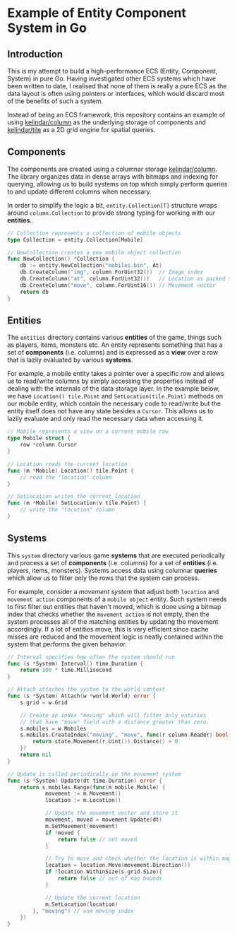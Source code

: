 # Example of Entity Component System in Go

## Introduction

This is my attempt to build a high-performance ECS (Entity, Component, System) in pure Go. Having investigated other ECS systems which have been written to date, I realised that none of them is really a pure ECS as the data layout is often using pointers or interfaces, which would discard most of the benefits of such a system.

Instead of being an ECS framework, this repository contains an example of using [kelindar/column](https://github.com/kelindar/column) as the underlying storage of components and [kelindar/tile](https://github.com/kelindar/tile) as a 2D grid engine for spatial queries.

## Components

The components are created using a columnar storage [kelindar/column](https://github.com/kelindar/column). The library organizes data in dense arrays with bitmaps and indexing for querying, allowing us to build systems on top which simply perform queries to and update different columns when necessary.

In order to simplify the logic a bit, `entity.Collection[T]` structure wraps around `column.Collection` to provide strong typing for working with our **entities**.

```go
// Collection represents a collection of mobile objects
type Collection = entity.Collection[Mobile]

// NewCollection creates a new mobile object collection
func NewCollection() *Collection {
	db := entity.NewCollection("mobiles.bin", At)
	db.CreateColumn("img", column.ForUint32())  // Image index
	db.CreateColumn("at", column.ForUint32())   // Location as packed tile.Point
	db.CreateColumn("move", column.ForUint16()) // Movement vector
	return db
}
```

## Entities

The `entities` directory contains various **entities** of the game, things such as players, items, monsters etc. An entity represents something that has a set of **components** (i.e. columns) and is expressed as a **view** over a row that is lazily evaluated by various **systems**.

For example, a mobile entity takes a pointer over a specific row and allows us to read/write columns by simply accessing the properties instead of dealing with the internals of the data storage layer. In the example below, we have `Location() tile.Point` and `SetLocation(tile.Point)` methods on our mobile entity, which contain the necessary code to read/write but the entity itself does not have any state besides a `Cursor`. This allows us to lazily evaluate and only read the necessary data when accessing it.

```go
// Mobile represents a view on a current mobile row
type Mobile struct {
	row *column.Cursor
}

// Location reads the current location
func (m *Mobile) Location() tile.Point {
    // read the "location" column
}

// SetLocation writes the current location
func (m *Mobile) SetLocation(v tile.Point) {
	// write the "location" column
}
```

## Systems

This `system` directory various game **systems** that are executed periodically and process a set of **components** (i.e. columns) for a set of **entities** (i.e. players, items, monsters). Systems access data using columnar **queries** which allow us to filter only the rows that the system can process.

For example, consider a _movement system_ that adjust both `location` and `movement action` components of a `mobile object` entity. Such system needs to first filter out entities that haven't moved, which is done using a bitmap index that checks whether the `movement action` is not empty, then the system processes all of the matching entities by updating the movement accordingly. If a lot of entities move, this is very efficient since cache misses are reduced and the movement logic is neatly contained within the system that performs the given behavior.

```go
// Interval specifies how often the system should run
func (s *System) Interval() time.Duration {
	return 100 * time.Millisecond
}

// Attach attaches the system to the world context
func (s *System) Attach(w *world.World) error {
    s.grid = w.Grid

    // Create an index "moving" which will filter only entities
    // that have "move" field with a distance greater than zero.
    s.mobiles = w.Mobiles
    s.mobiles.CreateIndex("moving", "move", func(r column.Reader) bool {
        return state.Movement(r.Uint()).Distance() > 0
    })
    return nil
}

// Update is called periodically on the movement system
func (s *System) Update(dt time.Duration) error {
	return s.mobiles.Range(func(m mobile.Mobile) {
            movement := m.Movement()
            location := m.Location()

            // Update the movement vector and store it
            movement, moved = movement.Update(dt)
            m.SetMovement(movement)
            if !moved {
                return false // not moved
            }

            // Try to move and check whether the location is within map bounds
            location = location.Move(movement.Direction())
            if !location.WithinSize(s.grid.Size){
                return false // out of map bounds
            }

            // Update the current location
            m.SetLocation(location)
		}, "moving") // use moving index
	})
}
```
